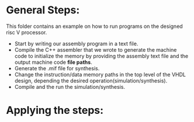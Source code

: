 # General Steps:
This folder contains an example on how to run programs on the designed risc V processor.  
- Start by writing our assembly program in a text file.
- Compile the C++ assembler that we wrote to generate the machine code to initialize the memory by providing the assembly text file and the output machine code **file paths**.
- Generate the .mif file for synthesis.
- Change the instruction/data memory paths in the top level of the VHDL design, depending the desired operation(simulation/synthesis).
- Compile and the run the simulation/synthesis.

 # Applying the steps:
 
